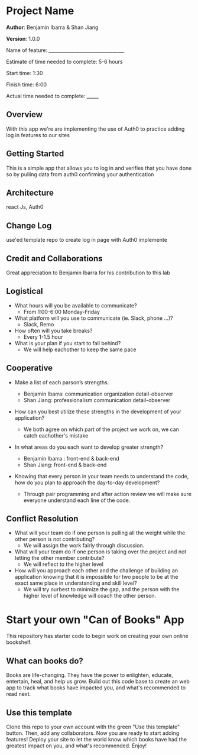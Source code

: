 # Project Name

**Author**: Benjamin Ibarra & Shan Jiang

**Version**: 1.0.0 

Name of feature: ________________________________

Estimate of time needed to complete: 5-6 hours

Start time: 1:30

Finish time: 6:00

Actual time needed to complete: _____

## Overview
With this app we're are implementing the use of Auth0 to practice adding log in features to our sites

## Getting Started
This is a simple app that allows you to log in and verifies that you have done so by pulling data from auth0 confirming your authentication

## Architecture
react Js, Auth0

## Change Log
use'ed template repo to create log in page with Auth0 implemente

## Credit and Collaborations
Great appreciation to Benjamin Ibarra for his contribution to this lab


## Logistical

* What hours will you be available to communicate?
  * From 1:00-6:00 Monday-Friday
* What platform will you use to communicate (ie. Slack, phone …)?
  * Slack, Remo
* How often will you take breaks?
  * Every 1-1.5 hour
* What is your plan if you start to fall behind?
  * We will help eachother to keep the same pace
## Cooperative

* Make a list of each parson’s strengths.
  * Benjamin Ibarra: communication organization detail-observer
  * Shan Jiang: professionalism communication detail-observer

* How can you best utilize these strengths in the development of your application?
  * We both agree on which part of the project we work on, we can catch eachother's mistake
* In what areas do you each want to develop greater strength?
  * Benjamin Ibarra : front-end & back-end
  * Shan Jiang: front-end & back-end
* Knowing that every person in your team needs to understand the code, how do you plan to approach the day-to-day development?
  * Through pair programming and after action review we will make sure everyone understand each line of the code.

## Conflict Resolution

* What will your team do if one person is pulling all the weight while the other person is not contributing?
  * We will assign the work fairly through discussion.
* What will your team do if one person is taking over the project and not letting the other member contribute?
  * We will reflect to the higher level
* How will you approach each other and the challenge of building an application knowing that it is impossible for two people to be at the exact same place in understanding and skill level?
  * We will try ourbest to minimize the gap, and the person with the higher level of knowledge will coach the other person.


# Start your own "Can of Books" App

This repository has starter code to begin work on creating your own online bookshelf.

## What can books do?

Books are life-changing. They have the power to enlighten, educate, entertain, heal, and help us grow. Build out this code base to create an web app to track what books have impacted you, and what's recommended to read next.

## Use this template

Clone this repo to your own account with the green "Use this template" button. Then, add any collaborators. Now you are ready to start adding features! Deploy your site to let the world know which books have had the greatest impact on you, and what's recommended. Enjoy!
